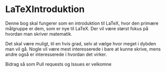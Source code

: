 # LaTeXIntroduktion
Denne bog skal fungerer som en introduktion til LaTeX,
hvor den primære målgruppe er dem, som er nye til LaTeX.
Der vil være størst fokus på hvordan man skriver matematik.

Det skal være muligt, til en hvis grad, selv at vælge hvor meget i dybden man vil gå.
Nogle vil være mest interesserede i bare at kunne skrive, mens andre også er interesserede i hvordan det virker.

Bidrag så som Pull requests og Issues er velkomne
